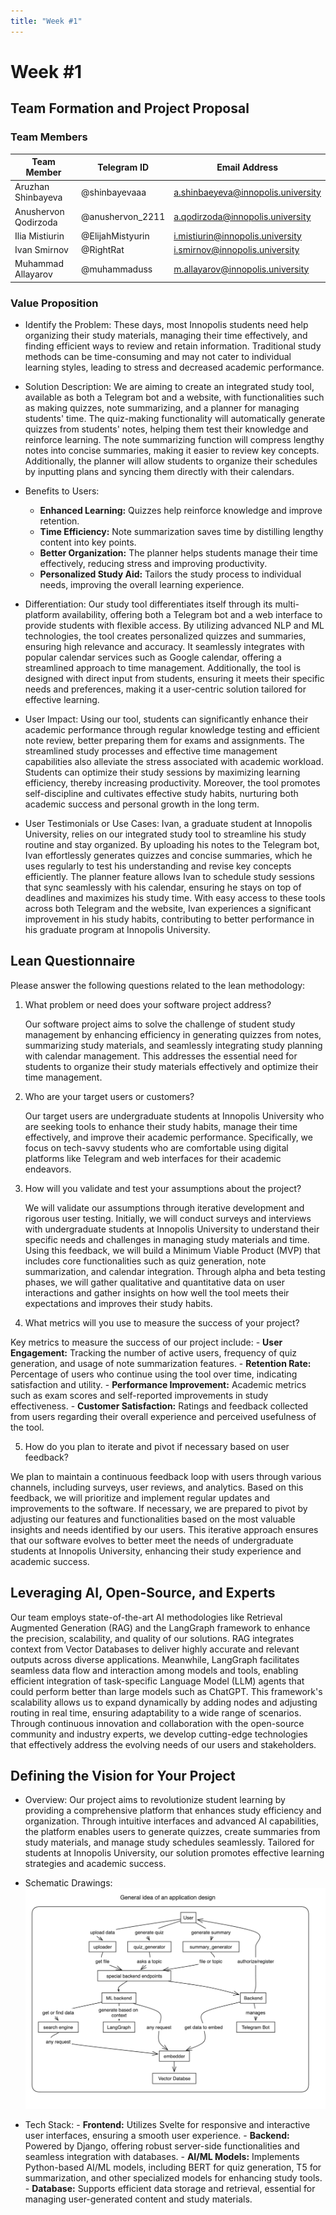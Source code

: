 ```yaml
---
title: "Week #1"
---
```


# Week #1

## **Team Formation and Project Proposal**

### **Team Members**

| Team Member              | Telegram ID   | Email Address   |
|--------------------------|---------------|-----------------|
|Aruzhan Shinbayeva    | @shinbayevaaa | a.shinbaeyeva@innopolis.university |
| Anushervon Qodirzoda  | @anushervon_2211 | a.qodirzoda@innopolis.university |
| Ilia Mistiurin| @ElijahMistyurin | i.mistiurin@innopolis.university |
|Ivan Smirnov          | @RightRat | i.smirnov@innopolis.university |
| Muhammad Allayarov | @muhammaduss | m.allayarov@innopolis.university |


### **Value Proposition**

- Identify the Problem:
   These days, most Innopolis students need help organizing their study materials, managing their time effectively, and finding efficient ways to review and retain information. Traditional study methods can be time-consuming and may not cater to individual learning styles, leading to stress and decreased academic performance.

- Solution Description:
  We are aiming to create an integrated study tool, available as both a Telegram bot and a website, with functionalities such as making quizzes, note summarizing, and a planner for managing students' time. The quiz-making functionality will automatically generate quizzes from students' notes, helping them test their knowledge and reinforce learning. The note summarizing function will compress lengthy notes into concise summaries, making it easier to review key concepts. Additionally, the planner will allow students to organize their schedules by inputting plans and syncing them directly with their calendars.

- Benefits to Users:
    - **Enhanced Learning:** Quizzes help reinforce knowledge and improve retention.
    -  **Time Efficiency:** Note summarization saves time by distilling lengthy content into key points.
    - **Better Organization:** The planner helps students manage their time effectively, reducing stress and improving productivity.
    - **Personalized Study Aid:** Tailors the study process to individual needs, improving the overall learning experience.

- Differentiation:
  Our study tool differentiates itself through its multi-platform availability, offering both a Telegram bot and a web interface to provide students with flexible access. By utilizing advanced NLP and ML technologies, the tool creates personalized quizzes and summaries, ensuring high relevance and accuracy. It seamlessly integrates with popular calendar services such as Google calendar, offering a streamlined approach to time management. Additionally, the tool is designed with direct input from students, ensuring it meets their specific needs and preferences, making it a user-centric solution tailored for effective learning.


- User Impact:
  Using our tool, students can significantly enhance their academic performance through regular knowledge testing and efficient note review, better preparing them for exams and assignments. The streamlined study processes and effective time management capabilities also alleviate the stress associated with academic workload. Students can optimize their study sessions by maximizing learning efficiency, thereby increasing productivity. Moreover, the tool promotes self-discipline and cultivates effective study habits, nurturing both academic success and personal growth in the long term.


- User Testimonials or Use Cases:
   Ivan, a graduate student at Innopolis University, relies on our integrated study tool to streamline his study routine and stay organized. By uploading his notes to the Telegram bot, Ivan effortlessly generates quizzes and concise summaries, which he uses regularly to test his understanding and revise key concepts efficiently. The planner feature allows Ivan to schedule study sessions that sync seamlessly with his calendar, ensuring he stays on top of deadlines and maximizes his study time. With easy access to these tools across both Telegram and the website, Ivan experiences a significant improvement in his study habits, contributing to better performance in his graduate program at Innopolis University.




## **Lean Questionnaire**

Please answer the following questions related to the lean methodology:

1. What problem or need does your software project address? 
   
   Our software project aims to solve the challenge of student study management by enhancing efficiency in generating quizzes from notes, summarizing study materials, and seamlessly integrating study planning with calendar management. This addresses the essential need for students to organize their study materials effectively and optimize their time management.


2. Who are your target users or customers?

   Our target users are undergraduate students at Innopolis University who are seeking tools to enhance their study habits, manage their time effectively, and improve their academic performance. Specifically, we focus on tech-savvy students who are comfortable using digital platforms like Telegram and web interfaces for their academic endeavors.


3. How will you validate and test your assumptions about the project?

   We will validate our assumptions through iterative development and rigorous user testing. Initially, we will conduct surveys and interviews with undergraduate students at Innopolis University to understand their specific needs and challenges in managing study materials and time. Using this feedback, we will build a Minimum Viable Product (MVP) that includes core functionalities such as quiz generation, note summarization, and calendar integration. Through alpha and beta testing phases, we will gather qualitative and quantitative data on user interactions and gather insights on how well the tool meets their expectations and improves their study habits. 

  

4. What metrics will you use to measure the success of your project?

  Key metrics to measure the success of our project include:
     - **User Engagement:** Tracking the number of active users, frequency of quiz generation, and usage of note summarization features.
     - **Retention Rate:** Percentage of users who continue using the tool over time, indicating satisfaction and utility.
     - **Performance Improvement:** Academic metrics such as exam scores and self-reported improvements in study effectiveness.
     - **Customer Satisfaction:** Ratings and feedback collected from users regarding their overall experience and perceived usefulness of the tool.


5. How do you plan to iterate and pivot if necessary based on user feedback?

  We plan to maintain a continuous feedback loop with users through various channels, including surveys, user reviews, and analytics. Based on this feedback, we will prioritize and implement regular updates and improvements to the software. If necessary, we are prepared to pivot by adjusting our features and functionalities based on the most valuable insights and needs identified by our users. This iterative approach ensures that our software evolves to better meet the needs of undergraduate students at Innopolis University, enhancing their study experience and academic success.


## **Leveraging AI, Open-Source, and Experts**

Our team employs state-of-the-art AI methodologies like Retrieval Augmented Generation (RAG) and the LangGraph framework to enhance the precision, scalability, and quality of our solutions. RAG integrates context from Vector Databases to deliver highly accurate and relevant outputs across diverse applications. Meanwhile, LangGraph facilitates seamless data flow and interaction among models and tools, enabling efficient integration of task-specific Language Model (LLM) agents that could perform better than large models such as ChatGPT. This framework's scalability allows us to expand dynamically by adding nodes and adjusting routing in real time, ensuring adaptability to a wide range of scenarios. Through continuous innovation and collaboration with the open-source community and industry experts, we develop cutting-edge technologies that effectively address the evolving needs of our users and stakeholders.


## **Defining the Vision for Your Project**

- Overview: 
   Our project aims to revolutionize student learning by providing a comprehensive platform that enhances study efficiency and organization. Through intuitive interfaces and advanced AI capabilities, the platform enables users to generate quizzes, create summaries from study materials, and manage study schedules seamlessly. Tailored for students at Innopolis University, our solution promotes effective learning strategies and academic success.


- Schematic Drawings: 
   ![Alt text](/static/2024/Team44/week1_1.jpg)
- Tech Stack: 
      - **Frontend:** Utilizes Svelte for responsive and interactive user interfaces, ensuring a smooth user experience.
      - **Backend:** Powered by Django, offering robust server-side functionalities and seamless integration with databases.
      - **AI/ML Models:** Implements Python-based AI/ML models, including BERT for quiz generation, T5 for summarization, and other specialized models for enhancing study tools.
      - **Database:** Supports efficient data storage and retrieval, essential for managing user-generated content and study materials.